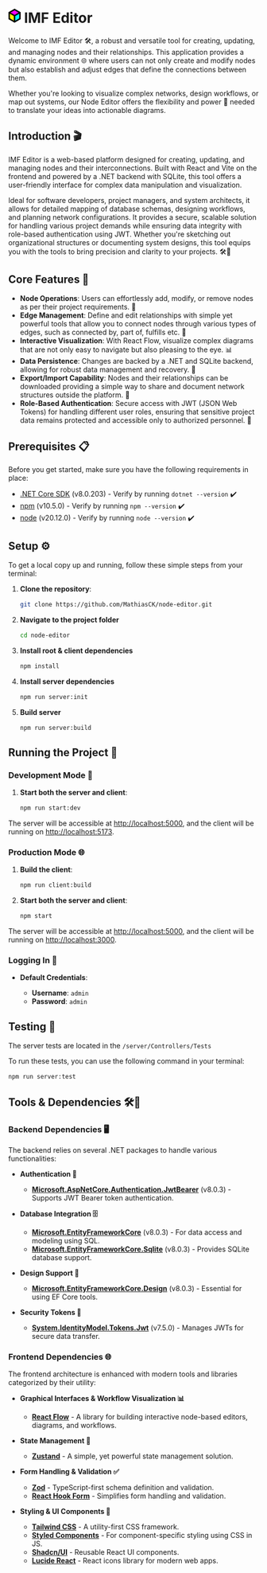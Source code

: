 # <img src="client/public/logo-light.png" alt="Description" width="25"/> IMF Editor 


Welcome to IMF Editor 🛠️, a robust and versatile tool for creating, updating, and managing nodes and their relationships. This application provides a dynamic environment 🌐 where users can not only create and modify nodes but also establish and adjust edges that define the connections between them. 

Whether you're looking to visualize complex networks, design workflows, or map out systems, our Node Editor offers the flexibility and power 🔌 needed to translate your ideas into actionable diagrams.

## Introduction 🎬

IMF Editor is a web-based platform designed for creating, updating, and managing nodes and their interconnections. Built with React and Vite on the frontend and powered by a .NET backend with SQLite, this tool offers a user-friendly interface for complex data manipulation and visualization. 

Ideal for software developers, project managers, and system architects, it allows for detailed mapping of database schemas, designing workflows, and planning network configurations. It provides a secure, scalable solution for handling various project demands while ensuring data integrity with role-based authentication using JWT. Whether you're sketching out organizational structures or documenting system designs, this tool equips you with the tools to bring precision and clarity to your projects. 🛠️🔐

## Core Features 🚀

- **Node Operations**: Users can effortlessly add, modify, or remove nodes as per their project requirements. 🎨
- **Edge Management**: Define and edit relationships with simple yet powerful tools that allow you to connect nodes through various types of edges, such as connected by, part of, fulfills etc. 🔗
- **Interactive Visualization**: With React Flow, visualize complex diagrams that are not only easy to navigate but also pleasing to the eye. 📊
- **Data Persistence**: Changes are backed by a .NET and SQLite backend, allowing for robust data management and recovery. 💾
- **Export/Import Capability**: Nodes and their relationships can be downloaded providing a simple way to share and document network structures outside the platform. 📁
- **Role-Based Authentication**: Secure access with JWT (JSON Web Tokens) for handling different user roles, ensuring that sensitive project data remains protected and accessible only to authorized personnel. 🔐

## Prerequisites 📋

Before you get started, make sure you have the following requirements in place:

- [.NET Core SDK](https://dotnet.microsoft.com/download) (v8.0.203) - Verify by running `dotnet --version` ✔️
- [npm](https://www.npmjs.com/) (v10.5.0) - Verify by running `npm --version` ✔️
- [node](https://nodejs.org/en) (v20.12.0) - Verify by running `node --version` ✔️

## Setup ⚙️

To get a local copy up and running, follow these simple steps from your terminal:

1. **Clone the repository**:

   ```bash
   git clone https://github.com/MathiasCK/node-editor.git
   ```

2. **Navigate to the project folder**

   ```bash
   cd node-editor
   ```

3. **Install root & client dependencies**

   ```bash
   npm install
   ```

4. **Install server dependencies**

   ```bash
   npm run server:init
   ```

5. **Build server**

   ```bash
   npm run server:build
   ```

## Running the Project 🚀

### Development Mode 🔧

1. **Start both the server and client**:

   ```bash
   npm run start:dev
   ```

The server will be accessible at [http://localhost:5000](http://localhost:5000), and the client will be running on [http://localhost:5173](http://localhost:5173).

### Production Mode 🌐

1. **Build the client**:

   ```bash
   npm run client:build
   ```

2. **Start both the server and client**:

   ```bash
   npm start
   ```

The server will be accessible at [http://localhost:5000](http://localhost:5000), and the client will be running on [http://localhost:3000](http://localhost:3000).

### Logging In 🔑

- **Default Credentials**:

  - **Username**: `admin`
  - **Password**: `admin`

## Testing 🧪

The server tests are located in the `/server/Controllers/Tests`

To run these tests, you can use the following command in your terminal:

```bash
npm run server:test
```

## Tools & Dependencies 🛠️🧰

### Backend Dependencies 🖥️

The backend relies on several .NET packages to handle various functionalities:

- **Authentication 🔐**
  - **[Microsoft.AspNetCore.Authentication.JwtBearer](https://www.nuget.org/packages/Microsoft.AspNetCore.Authentication.JwtBearer/)** (v8.0.3) - Supports JWT Bearer token authentication.

- **Database Integration 🗄️**
  - **[Microsoft.EntityFrameworkCore](https://www.nuget.org/packages/Microsoft.EntityFrameworkCore/)** (v8.0.3) - For data access and modeling using SQL.
  - **[Microsoft.EntityFrameworkCore.Sqlite](https://www.nuget.org/packages/Microsoft.EntityFrameworkCore.Sqlite/)** (v8.0.3) - Provides SQLite database support.
  
- **Design Support 🎨**
  - **[Microsoft.EntityFrameworkCore.Design](https://www.nuget.org/packages/Microsoft.EntityFrameworkCore.Design/)** (v8.0.3) - Essential for using EF Core tools.

- **Security Tokens 🔑**
  - **[System.IdentityModel.Tokens.Jwt](https://www.nuget.org/packages/System.IdentityModel.Tokens.Jwt/)** (v7.5.0) - Manages JWTs for secure data transfer.

### Frontend Dependencies 🌐

The frontend architecture is enhanced with modern tools and libraries categorized by their utility:

- **Graphical Interfaces & Workflow Visualization 📊**
  - **[React Flow](https://reactflow.dev/)** - A library for building interactive node-based editors, diagrams, and workflows.

- **State Management 🔄**
  - **[Zustand](https://github.com/pmndrs/zustand)** - A simple, yet powerful state management solution.

- **Form Handling & Validation ✅**
  - **[Zod](https://github.com/colinhacks/zod)** - TypeScript-first schema definition and validation.
  - **[React Hook Form](https://react-hook-form.com/)** - Simplifies form handling and validation.

- **Styling & UI Components 🎨**
  - **[Tailwind CSS](https://tailwindcss.com/)** - A utility-first CSS framework.
  - **[Styled Components](https://styled-components.com/)** - For component-specific styling using CSS in JS.
  - **[Shadcn/UI](https://github.com/shadcn/ui)** - Reusable React UI components.
  - **[Lucide React](https://github.com/lucide-icons/lucide)** - React icons library for modern web apps.





